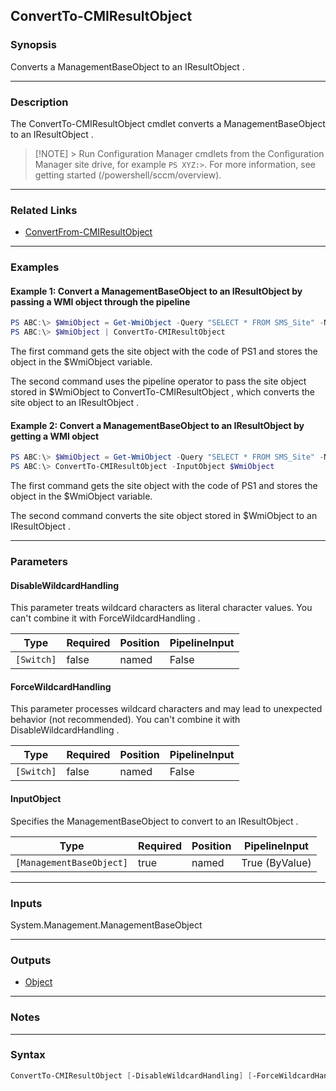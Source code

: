 ConvertTo-CMIResultObject
-------------------------




### Synopsis
Converts a ManagementBaseObject to an IResultObject .



---


### Description

The ConvertTo-CMIResultObject cmdlet converts a ManagementBaseObject to an IResultObject .



> [!NOTE] > Run Configuration Manager cmdlets from the Configuration Manager site drive, for example `PS XYZ:>`. For more information, see getting started (/powershell/sccm/overview).



---


### Related Links
* [ConvertFrom-CMIResultObject](ConvertFrom-CMIResultObject)





---


### Examples
#### Example 1: Convert a ManagementBaseObject to an IResultObject by passing a WMI object through the pipeline
```PowerShell
PS ABC:\> $WmiObject = Get-WmiObject -Query "SELECT * FROM SMS_Site" -Namespace "root\sms\site_PS1"
PS ABC:\> $WmiObject | ConvertTo-CMIResultObject
```
The first command gets the site object with the code of PS1 and stores the object in the $WmiObject variable.


The second command uses the pipeline operator to pass the site object stored in $WmiObject to ConvertTo-CMIResultObject , which converts the site object to an IResultObject .
#### Example 2: Convert a ManagementBaseObject to an IResultObject by getting a WMI object
```PowerShell
PS ABC:\> $WmiObject = Get-WmiObject -Query "SELECT * FROM SMS_Site" -Namespace "root\sms\site_PS1"
PS ABC:\> ConvertTo-CMIResultObject -InputObject $WmiObject
```
The first command gets the site object with the code of PS1 and stores the object in the $WmiObject variable.


The second command converts the site object stored in $WmiObject to an IResultObject .


---


### Parameters
#### **DisableWildcardHandling**

This parameter treats wildcard characters as literal character values. You can't combine it with ForceWildcardHandling .






|Type      |Required|Position|PipelineInput|
|----------|--------|--------|-------------|
|`[Switch]`|false   |named   |False        |



#### **ForceWildcardHandling**

This parameter processes wildcard characters and may lead to unexpected behavior (not recommended). You can't combine it with DisableWildcardHandling .






|Type      |Required|Position|PipelineInput|
|----------|--------|--------|-------------|
|`[Switch]`|false   |named   |False        |



#### **InputObject**

Specifies the ManagementBaseObject to convert to an IResultObject .






|Type                    |Required|Position|PipelineInput |
|------------------------|--------|--------|--------------|
|`[ManagementBaseObject]`|true    |named   |True (ByValue)|





---


### Inputs
System.Management.ManagementBaseObject





---


### Outputs
* [Object](https://learn.microsoft.com/en-us/dotnet/api/System.Object)






---


### Notes




---


### Syntax
```PowerShell
ConvertTo-CMIResultObject [-DisableWildcardHandling] [-ForceWildcardHandling] -InputObject <ManagementBaseObject> [<CommonParameters>]
```
